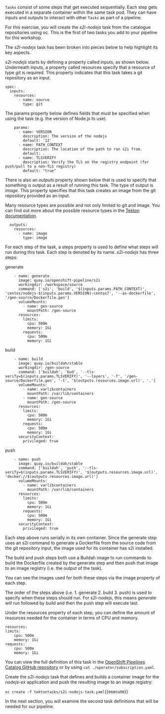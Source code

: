 `Tasks` consist of some steps that get executed sequentially. Each step gets executed in a separate container within the same task pod. They can have inputs and outputs to interact with other `Tasks` as part of a pipeline.

For this exercise, you will create the _s2i-nodejs_ task from the catalogue repositories using oc. This is the first of two tasks you add to your pipeline for this workshop.

The _s2i-nodejs_ task has been broken into pieces below to help highlight its key aspects.

_s2i-nodejs_ starts by defining a property called inputs, as shown below. Underneath inputs, a property called resources specify that a resource of type _git_ is required. This property indicates that this task takes a git repository as an input.

```
spec:
  inputs:
    resources:
      - name: source
        type: git
```

The params property below defines fields that must be specified when using the task (e.g. the version of Node.js to use).

```
    params:
      - name: VERSION
        description: The version of the nodejs
        default: '12'
      - name: PATH_CONTEXT
        description: The location of the path to run s2i from.
        default: .
      - name: TLSVERIFY
        description: Verify the TLS on the registry endpoint (for push/pull to a non-TLS registry)
        default: "true"
```

There is also an _outputs_ property shown below that is used to specify that something is output as a result of running this task. The type of output is _image_. This property specifies that this task creates an image from the git repository provided as an input.

Many resource types are possible and not only limited to git and image. You can find out more about the possible resource types in the [Tekton documentation](https://github.com/tektoncd/pipeline/blob/master/docs/resources.md#resource-types).

```
  outputs:
    resources:
      - name: image
        type: image
```

For each step of the task, a steps property is used to define what steps will run during this task. Each step is denoted by its name. _s2i-nodejs_ has three steps:

generate
```
    - name: generate
      image: quay.io/openshift-pipeline/s2i
      workingdir: /workspace/source
      command: ['s2i', 'build', '$(inputs.params.PATH_CONTEXT)', 'centos/nodejs-$(inputs.params.VERSION)-centos7', '--as-dockerfile', '/gen-source/Dockerfile.gen']
      volumeMounts:
        - name: gen-source
          mountPath: /gen-source
      resources:
        limits:
          cpu: 500m
          memory: 1Gi
        requests:
          cpu: 500m
          memory: 1Gi
```

build
```
    - name: build
      image: quay.io/buildah/stable
      workingdir: /gen-source
      command: ['buildah', 'bud', '--tls-verify=$(inputs.params.TLSVERIFY)', '--layers', '-f', '/gen-source/Dockerfile.gen', '-t', '$(outputs.resources.image.url)', '.']
      volumeMounts:
        - name: varlibcontainers
          mountPath: /var/lib/containers
        - name: gen-source
          mountPath: /gen-source
      resources:
        limits:
          cpu: 500m
          memory: 1Gi
        requests:
          cpu: 500m
          memory: 1Gi
      securityContext:
        privileged: true
```

push
```
    - name: push
      image: quay.io/buildah/stable
      command: ['buildah', 'push', '--tls-verify=$(inputs.params.TLSVERIFY)', '$(outputs.resources.image.url)', 'docker://$(outputs.resources.image.url)']
      volumeMounts:
        - name: varlibcontainers
          mountPath: /var/lib/containers
      resources:
        limits:
          cpu: 500m
          memory: 1Gi
        requests:
          cpu: 500m
          memory: 1Gi
      securityContext:
        privileged: true
```

Each step above runs serially in its own container. Since the generate step uses an s2i command to generate a Dockerfile from the source code from the git repository input, the image used for its container has s2i installed.

The build and push steps both use a Buildah image to run commands to build the Dockerfile created by the generate step and then push that image to an image registry (i.e. the output of the task).

You can see the images used for both these steps via the image property of each step.

The order of the steps above (i.e. 1. generate 2. build 3. push) is used to specify when these steps should run. For _s2i-nodejs_, this means _generate_ will run followed by build and then the push step will execute last.

Under the resources property of each step, you can define the amount of resources needed for the container in terms of CPU and memory.

```
resources:
limits:
    cpu: 500m
    memory: 1Gi
requests:
    cpu: 500m
    memory: 1Gi
```

You can view the full definition of this task in the [OpenShift Pipelines Catalog GitHub repository](https://github.com/openshift/pipelines-catalog/blob/master/s2i-nodejs/s2i-nodejs-task.yaml) or by using `cat ./operator/subscription.yaml`.

Create the _s2i-nodejs_ task that defines and builds a container image for the _nodejs-ex_ application and push the resulting image to an image registry:

`oc create -f tektontasks/s2i-nodejs-task.yaml`{{execute}}

In the next section, you will examine the second task definitions that will be needed for our pipeline.